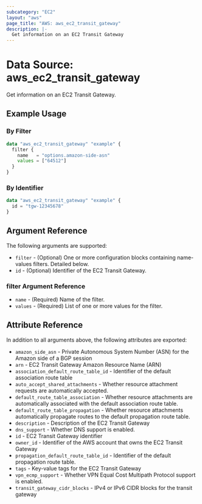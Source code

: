 ```yaml
---
subcategory: "EC2"
layout: "aws"
page_title: "AWS: aws_ec2_transit_gateway"
description: |-
  Get information on an EC2 Transit Gateway
---
```


# Data Source: aws_ec2_transit_gateway

Get information on an EC2 Transit Gateway.

## Example Usage

### By Filter

```terraform
data "aws_ec2_transit_gateway" "example" {
  filter {
    name   = "options.amazon-side-asn"
    values = ["64512"]
  }
}
```

### By Identifier

```terraform
data "aws_ec2_transit_gateway" "example" {
  id = "tgw-12345678"
}
```

## Argument Reference

The following arguments are supported:

* `filter` - (Optional) One or more configuration blocks containing name-values filters. Detailed below.
* `id` - (Optional) Identifier of the EC2 Transit Gateway.

### filter Argument Reference

* `name` - (Required) Name of the filter.
* `values` - (Required) List of one or more values for the filter.

## Attribute Reference

In addition to all arguments above, the following attributes are exported:

* `amazon_side_asn` - Private Autonomous System Number (ASN) for the Amazon side of a BGP session
* `arn` - EC2 Transit Gateway Amazon Resource Name (ARN)
* `association_default_route_table_id` - Identifier of the default association route table
* `auto_accept_shared_attachments` - Whether resource attachment requests are automatically accepted.
* `default_route_table_association` - Whether resource attachments are automatically associated with the default association route table.
* `default_route_table_propagation` - Whether resource attachments automatically propagate routes to the default propagation route table.
* `description` - Description of the EC2 Transit Gateway
* `dns_support` - Whether DNS support is enabled.
* `id` - EC2 Transit Gateway identifier
* `owner_id` - Identifier of the AWS account that owns the EC2 Transit Gateway
* `propagation_default_route_table_id` - Identifier of the default propagation route table.
* `tags` - Key-value tags for the EC2 Transit Gateway
* `vpn_ecmp_support` - Whether VPN Equal Cost Multipath Protocol support is enabled.
* `transit_gateway_cidr_blocks` -  IPv4 or IPv6 CIDR blocks for the transit gateway